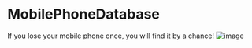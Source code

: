 # MobilePhoneDatabase
If you lose your mobile phone once, you will find it by a chance!
![image](https://github.com/TheLuckiestPersonNo11/MobilePhoneDatabase/assets/171115814/bfb92e24-dac8-4cc8-93fe-1155ba9ef6c7)
